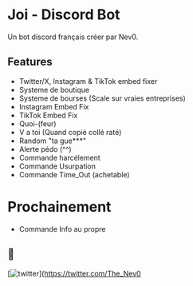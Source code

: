 
# Joi - Discord Bot

Un bot discord français créer par Nev0.


## Features

- Twitter/X, Instagram & TikTok embed fixer
- Systeme de boutique
- Systeme de bourses (Scale sur vraies entreprises)
- Instagram Embed Fix
- TikTok Embed Fix
- Quoi-(feur)
- V a toi (Quand copié collé raté)
- Random "ta gue***"
- Alerte pédo (^^)
- Commande harcélement
- Commande Usurpation
- Commande Time_Out (achetable)

# Prochainement 
- Commande Info au propre


## 🔗 
[![twitter](https://img.shields.io/badge/twitter-1DA1F2?style=for-the-badge&logo=twitter&logoColor=white)](https://twitter.com/The_Nev0
